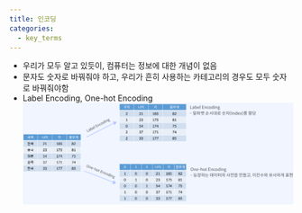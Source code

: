 ```yaml
---
title: 인코딩
categories:
  - key_terms
---
```


- 우리가 모두 알고 있듯이, 컴퓨터는 정보에 대한 개념이 없음 
- 문자도 숫자로 바꿔줘야 하고, 우리가 흔히 사용하는 카테고리의 경우도 모두 숫자로 바꿔줘야함 
- Label Encoding, One-hot Encoding
    ![image](https://github.com/code7ssage/code7ssage.github.io/blob/master/assets/attached%20file/Pasted%20image%2020240103124734.png?raw=true)
    